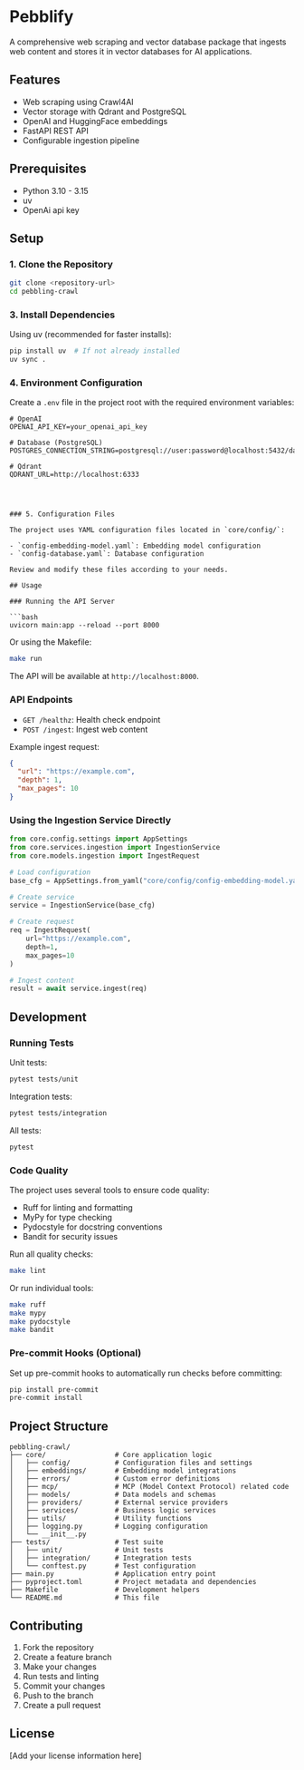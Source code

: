 # Pebblify

A comprehensive web scraping and vector database package that ingests web content and stores it in vector databases for AI applications.

## Features

- Web scraping using Crawl4AI
- Vector storage with Qdrant and PostgreSQL
- OpenAI and HuggingFace embeddings
- FastAPI REST API
- Configurable ingestion pipeline

## Prerequisites

- Python 3.10 - 3.15
- uv
- OpenAi api key


## Setup

### 1. Clone the Repository

```bash
git clone <repository-url>
cd pebbling-crawl
```



### 3. Install Dependencies
Using uv (recommended for faster installs):
```bash
pip install uv  # If not already installed
uv sync .
```
### 4. Environment Configuration

Create a `.env` file in the project root with the required environment variables:

```env
# OpenAI
OPENAI_API_KEY=your_openai_api_key

# Database (PostgreSQL)
POSTGRES_CONNECTION_STRING=postgresql://user:password@localhost:5432/database_name

# Qdrant
QDRANT_URL=http://localhost:6333




### 5. Configuration Files

The project uses YAML configuration files located in `core/config/`:

- `config-embedding-model.yaml`: Embedding model configuration
- `config-database.yaml`: Database configuration

Review and modify these files according to your needs.

## Usage

### Running the API Server

```bash
uvicorn main:app --reload --port 8000
```

Or using the Makefile:
```bash
make run
```

The API will be available at `http://localhost:8000`.

### API Endpoints

- `GET /healthz`: Health check endpoint
- `POST /ingest`: Ingest web content

Example ingest request:
```json
{
  "url": "https://example.com",
  "depth": 1,
  "max_pages": 10
}
```

### Using the Ingestion Service Directly

```python
from core.config.settings import AppSettings
from core.services.ingestion import IngestionService
from core.models.ingestion import IngestRequest

# Load configuration
base_cfg = AppSettings.from_yaml("core/config/config-embedding-model.yaml")

# Create service
service = IngestionService(base_cfg)

# Create request
req = IngestRequest(
    url="https://example.com",
    depth=1,
    max_pages=10
)

# Ingest content
result = await service.ingest(req)
```

## Development

### Running Tests

Unit tests:
```bash
pytest tests/unit
```

Integration tests:
```bash
pytest tests/integration
```

All tests:
```bash
pytest
```

### Code Quality

The project uses several tools to ensure code quality:

- Ruff for linting and formatting
- MyPy for type checking
- Pydocstyle for docstring conventions
- Bandit for security issues

Run all quality checks:
```bash
make lint
```

Or run individual tools:
```bash
make ruff
make mypy
make pydocstyle
make bandit
```

### Pre-commit Hooks (Optional)

Set up pre-commit hooks to automatically run checks before committing:

```bash
pip install pre-commit
pre-commit install
```

## Project Structure

```
pebbling-crawl/
├── core/                 # Core application logic
│   ├── config/           # Configuration files and settings
│   ├── embeddings/       # Embedding model integrations
│   ├── errors/           # Custom error definitions
│   ├── mcp/              # MCP (Model Context Protocol) related code
│   ├── models/           # Data models and schemas
│   ├── providers/        # External service providers
│   ├── services/         # Business logic services
│   ├── utils/            # Utility functions
│   ├── logging.py        # Logging configuration
│   └── __init__.py
├── tests/                # Test suite
│   ├── unit/             # Unit tests
│   ├── integration/      # Integration tests
│   └── conftest.py       # Test configuration
├── main.py               # Application entry point
├── pyproject.toml        # Project metadata and dependencies
├── Makefile              # Development helpers
└── README.md             # This file
```

## Contributing

1. Fork the repository
2. Create a feature branch
3. Make your changes
4. Run tests and linting
5. Commit your changes
6. Push to the branch
7. Create a pull request

## License

[Add your license information here]
